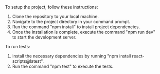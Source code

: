 To setup the project, follow these instructions:

1. Clone the repository to your local machine.
2. Navigate to the project directory in your command prompt.
3. Run the command "npm install" to install project dependencies.
4. Once the installation is complete, execute the command "npm run dev" to start the development server.


To run tests:

1. Install the necessary dependencies by running "npm install react-scripts@latest".
2. Run the command "npm test" to execute the tests.






